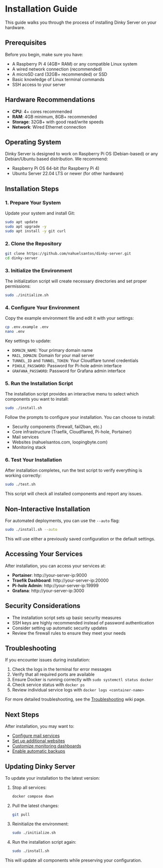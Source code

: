 # Installation Guide

This guide walks you through the process of installing Dinky Server on your hardware.

## Prerequisites

Before you begin, make sure you have:

- A Raspberry Pi 4 (4GB+ RAM) or any compatible Linux system
- A wired network connection (recommended)
- A microSD card (32GB+ recommended) or SSD
- Basic knowledge of Linux terminal commands
- SSH access to your server

## Hardware Recommendations

- **CPU**: 4+ cores recommended
- **RAM**: 4GB minimum, 8GB+ recommended
- **Storage**: 32GB+ with good read/write speeds
- **Network**: Wired Ethernet connection

## Operating System

Dinky Server is designed to work on Raspberry Pi OS (Debian-based) or any Debian/Ubuntu based distribution. We recommend:

- Raspberry Pi OS 64-bit (for Raspberry Pi 4)
- Ubuntu Server 22.04 LTS or newer (for other hardware)

## Installation Steps

### 1. Prepare Your System

Update your system and install Git:

```bash
sudo apt update
sudo apt upgrade -y
sudo apt install -y git curl
```

### 2. Clone the Repository

```bash
git clone https://github.com/nahuelsantos/dinky-server.git
cd dinky-server
```

### 3. Initialize the Environment

The initialization script will create necessary directories and set proper permissions:

```bash
sudo ./initialize.sh
```

### 4. Configure Your Environment

Copy the example environment file and edit it with your settings:

```bash
cp .env.example .env
nano .env
```

Key settings to update:

- `DOMAIN_NAME`: Your primary domain name
- `MAIL_DOMAIN`: Domain for your mail server
- `TUNNEL_ID` and `TUNNEL_TOKEN`: Your Cloudflare tunnel credentials
- `PIHOLE_PASSWORD`: Password for Pi-hole admin interface
- `GRAFANA_PASSWORD`: Password for Grafana admin interface

### 5. Run the Installation Script

The installation script provides an interactive menu to select which components you want to install:

```bash
sudo ./install.sh
```

Follow the prompts to configure your installation. You can choose to install:

- Security components (firewall, fail2ban, etc.)
- Core infrastructure (Traefik, Cloudflared, Pi-hole, Portainer)
- Mail services
- Websites (nahuelsantos.com, loopingbyte.com)
- Monitoring stack

### 6. Test Your Installation

After installation completes, run the test script to verify everything is working correctly:

```bash
sudo ./test.sh
```

This script will check all installed components and report any issues.

## Non-Interactive Installation

For automated deployments, you can use the `--auto` flag:

```bash
sudo ./install.sh --auto
```

This will use either a previously saved configuration or the default settings.

## Accessing Your Services

After installation, you can access your services at:

- **Portainer**: http://your-server-ip:9000
- **Traefik Dashboard**: http://your-server-ip:20000
- **Pi-hole Admin**: http://your-server-ip:19999
- **Grafana**: http://your-server-ip:3000

## Security Considerations

- The installation script sets up basic security measures
- SSH keys are highly recommended instead of password authentication
- Consider setting up automatic security updates
- Review the firewall rules to ensure they meet your needs

## Troubleshooting

If you encounter issues during installation:

1. Check the logs in the terminal for error messages
2. Verify that all required ports are available
3. Ensure Docker is running correctly with `sudo systemctl status docker`
4. Check service status with `docker ps`
5. Review individual service logs with `docker logs <container-name>`

For more detailed troubleshooting, see the [Troubleshooting](./Troubleshooting) wiki page.

## Next Steps

After installation, you may want to:

- [Configure mail services](./Mail-Service)
- [Set up additional websites](./Traffic-Management)
- [Customize monitoring dashboards](./Monitoring-Stack)
- [Enable automatic backups](./Backup-and-Recovery)

## Updating Dinky Server

To update your installation to the latest version:

1. Stop all services:
   ```bash
   docker compose down
   ```

2. Pull the latest changes:
   ```bash
   git pull
   ```

3. Reinitialize the environment:
   ```bash
   sudo ./initialize.sh
   ```

4. Run the installation script again:
   ```bash
   sudo ./install.sh
   ```

This will update all components while preserving your configuration. 